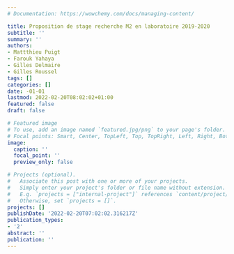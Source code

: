 ```yaml
---
# Documentation: https://wowchemy.com/docs/managing-content/

title: Proposition de stage recherche M2 en laboratoire 2019-2020
subtitle: ''
summary: ''
authors:
- Mattthieu Puigt
- Farouk Yahaya
- Gilles Delmaire
- Gilles Roussel
tags: []
categories: []
date: -01-01
lastmod: 2022-02-20T08:02:02+01:00
featured: false
draft: false

# Featured image
# To use, add an image named `featured.jpg/png` to your page's folder.
# Focal points: Smart, Center, TopLeft, Top, TopRight, Left, Right, BottomLeft, Bottom, BottomRight.
image:
  caption: ''
  focal_point: ''
  preview_only: false

# Projects (optional).
#   Associate this post with one or more of your projects.
#   Simply enter your project's folder or file name without extension.
#   E.g. `projects = ["internal-project"]` references `content/project/deep-learning/index.md`.
#   Otherwise, set `projects = []`.
projects: []
publishDate: '2022-02-20T07:02:02.316217Z'
publication_types:
- '2'
abstract: ''
publication: ''
---
```

